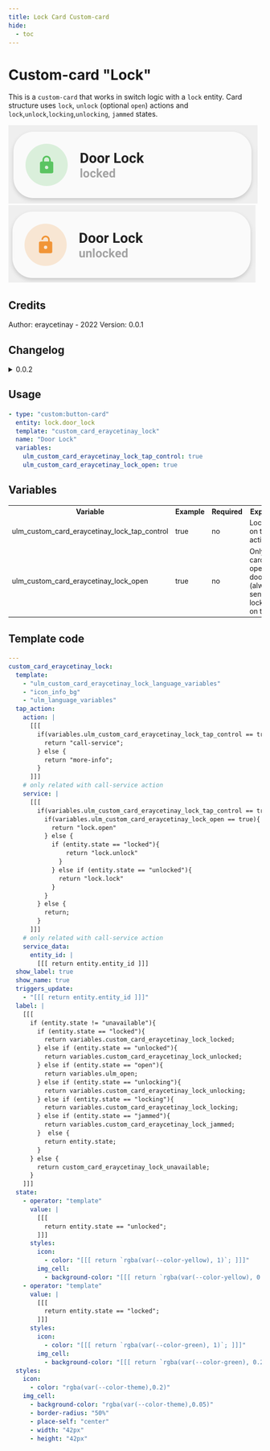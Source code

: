 ```yaml
---
title: Lock Card Custom-card
hide:
  - toc
---
```

<!-- markdownlint-disable MD046 -->

# Custom-card "Lock"

This is a `custom-card` that works in switch logic with a `lock` entity. Card structure uses `lock`, `unlock` (optional `open`) actions and `lock`,`unlock`,`locking`,`unlocking`, `jammed` states.

![Generic](../../docs/assets/img/custom_card_eraycetinay_lock_locked.png)
![Generic](../../docs/assets/img/custom_card_eraycetinay_lock_unlocked.png)

## Credits

Author: eraycetinay - 2022
Version: 0.0.1

## Changelog

<details>
  <summary>0.0.2</summary>
  Added option to only use lock.open
  <summary>0.0.1</summary>
  Initial release
</details>

## Usage

```yaml
- type: "custom:button-card"
  entity: lock.door_lock
  template: "custom_card_eraycetinay_lock"
  name: "Door Lock"
  variables:
    ulm_custom_card_eraycetinay_lock_tap_control: true
    ulm_custom_card_eraycetinay_lock_open: true
```

## Variables

<table>
<tr>
<th>Variable</th>
<th>Example</th>
<th>Required</th>
<th>Explanation</th>
</tr>
<tr>
<td>ulm_custom_card_eraycetinay_lock_tap_control</td>
<td>true</td>
<td>no</td>
<td>Lock/Unlock on tap action</td>
</tr>
<tr>
<td>ulm_custom_card_eraycetinay_lock_open</td>
<td>true</td>
<td>no</td>
<td>Only use the card to open the door (always sends lock.open on tap)</td>
</tr>
</table>

## Template code

```yaml
---
custom_card_eraycetinay_lock:
  template:
    - "ulm_custom_card_eraycetinay_lock_language_variables"
    - "icon_info_bg"
    - "ulm_language_variables"
  tap_action:
    action: |
      [[[
        if(variables.ulm_custom_card_eraycetinay_lock_tap_control == true){
          return "call-service";
        } else {
          return "more-info";
        }
      ]]]
    # only related with call-service action
    service: |
      [[[
        if(variables.ulm_custom_card_eraycetinay_lock_tap_control == true){
          if(variables.ulm_custom_card_eraycetinay_lock_open == true){
            return "lock.open"
          } else {
            if (entity.state == "locked"){
                return "lock.unlock"
              }
            } else if (entity.state == "unlocked"){
              return "lock.lock"
            }
          }
        } else {
          return;
        }
      ]]]
    # only related with call-service action
    service_data:
      entity_id: |
        [[[ return entity.entity_id ]]]
  show_label: true
  show_name: true
  triggers_update:
    - "[[[ return entity.entity_id ]]]"
  label: |
    [[[
      if (entity.state != "unavailable"){
        if (entity.state == "locked"){
          return variables.custom_card_eraycetinay_lock_locked;
        } else if (entity.state == "unlocked"){
          return variables.custom_card_eraycetinay_lock_unlocked;
        } else if (entity.state == "open"){
          return variables.ulm_open;
        } else if (entity.state == "unlocking"){
          return variables.custom_card_eraycetinay_lock_unlocking;
        } else if (entity.state == "locking"){
          return variables.custom_card_eraycetinay_lock_locking;
        } else if (entity.state == "jammed"){
          return variables.custom_card_eraycetinay_lock_jammed;
        }  else {
          return entity.state;
        }
      } else {
        return custom_card_eraycetinay_lock_unavailable;
      }
    ]]]
  state:
    - operator: "template"
      value: |
        [[[
          return entity.state == "unlocked";
        ]]]
      styles:
        icon:
          - color: "[[[ return `rgba(var(--color-yellow), 1)`; ]]]"
        img_cell:
          - background-color: "[[[ return `rgba(var(--color-yellow), 0.2)`; ]]]"
    - operator: "template"
      value: |
        [[[
          return entity.state == "locked";
        ]]]
      styles:
        icon:
          - color: "[[[ return `rgba(var(--color-green), 1)`; ]]]"
        img_cell:
          - background-color: "[[[ return `rgba(var(--color-green), 0.2)`; ]]]"
  styles:
    icon:
      - color: "rgba(var(--color-theme),0.2)"
    img_cell:
      - background-color: "rgba(var(--color-theme),0.05)"
      - border-radius: "50%"
      - place-self: "center"
      - width: "42px"
      - height: "42px"
```
